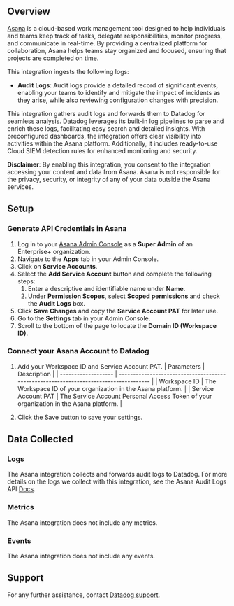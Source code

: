 ## Overview

[Asana][1] is a cloud-based work management tool designed to help individuals and teams keep track of tasks, delegate responsibilities, monitor progress, and communicate in real-time. By providing a centralized platform for collaboration, Asana helps teams stay organized and focused, ensuring that projects are completed on time.

This integration ingests the following logs:

- **Audit Logs**: Audit logs provide a detailed record of significant events, enabling your teams to identify and mitigate the impact of incidents as they arise, while also reviewing configuration changes with precision.

This integration gathers audit logs and forwards them to Datadog for seamless analysis. Datadog leverages its built-in log pipelines to parse and enrich these logs, facilitating easy search and detailed insights. With preconfigured dashboards, the integration offers clear visibility into activities within the Asana platform. Additionally, it includes ready-to-use Cloud SIEM detection rules for enhanced monitoring and security.

**Disclaimer**: By enabling this integration, you consent to the integration accessing your content and data from Asana. Asana is not responsible for the privacy, security, or integrity of any of your data outside the Asana services.

## Setup

### Generate API Credentials in Asana

1. Log in to your [Asana Admin Console][3] as a **Super Admin** of an Enterprise+ organization.
2. Navigate to the **Apps** tab in your Admin Console.
3. Click on **Service Accounts**.
4. Select the **Add Service Account** button and complete the following steps:
   1. Enter a descriptive and identifiable name under **Name**.
   2. Under **Permission Scopes**, select **Scoped permissions** and check the **Audit Logs** box.
5. Click **Save Changes** and copy the **Service Account PAT** for later use.
6. Go to the **Settings** tab in your Admin Console.
7. Scroll to the bottom of the page to locate the **Domain ID (Workspace ID)**.

### Connect your Asana Account to Datadog

1. Add your Workspace ID and Service Account PAT.
   | Parameters          | Description                                                                           |
   | ------------------- | ------------------------------------------------------------------------------------- |
   | Workspace ID        | The Workspace ID of your organization in the Asana platform.                          |
   | Service Account PAT | The Service Account Personal Access Token of your organization in the Asana platform. |

2. Click the Save button to save your settings.

## Data Collected

### Logs

The Asana integration collects and forwards audit logs to Datadog. For more details on the logs we collect with this integration, see the Asana Audit Logs API [Docs][4].

### Metrics

The Asana integration does not include any metrics.

### Events

The Asana integration does not include any events.

## Support

For any further assistance, contact [Datadog support][2].

[1]: https://asana.com/
[2]: https://docs.datadoghq.com/help/
[3]: https://app.asana.com/admin
[4]: https://developers.asana.com/docs/audit-log-events
